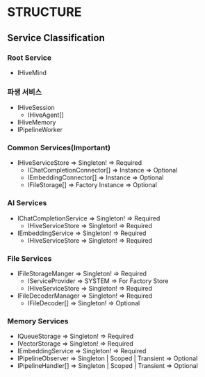 # STRUCTURE

## Service Classification

### Root Service
- IHiveMind

### 파생 서비스
- IHiveSession
  - IHiveAgent[]
- IHiveMemory
- IPipelineWorker

### Common Services(Important)
- IHiveServiceStore             => Singleton!                                     => Required
  - IChatCompletionConnector[]  => Instance                                       => Optional
  - IEmbeddingConnector[]       => Instance                                       => Optional
  - IFileStorage[]              => Factory Instance                               => Optional

### AI Services
- IChatCompletionService        => Singleton!                                     => Required
  - IHiveServiceStore           => Singleton!                                     => Required
- IEmbeddingService             => Singleton!                                     => Required
  - IHiveServiceStore           => Singleton!                                     => Required

### File Services
- IFileStorageManger            => Singleton!                                     => Required
  - IServiceProvider            => SYSTEM                                         => For Factory Store
  - IHiveServiceStore           => Singleton!                                     => Required
- IFileDecoderManager           => Singleton!                                     => Required
  - IFileDecoder[]              => Singleton!                                     => Optional
  
### Memory Services
- IQueueStorage               => Singleton!                                     => Required
- IVectorStorage              => Singleton!                                     => Required
- IEmbeddingService           => Singleton!                                     => Required
- IPipelineObserver           => Singleton | Scoped | Transient                 => Optional
- IPipelineHandler[]          => Singleton | Scoped | Transient                 => Optional
